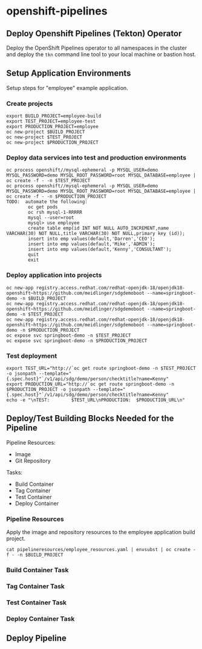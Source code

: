 # openshift-pipelines

## Deploy Openshift Pipelines (Tekton) Operator

Deploy the OpenShift Pipelines operator to all namespaces in the cluster and deploy the `tkn` command line tool to your local machine or bastion host.

## Setup Application Environments

Setup steps for "employee" example application.

### Create projects

```
export BUILD_PROJECT=employee-build
export TEST_PROJECT=employee-test
export PRODUCTION_PROJECT=employee
oc new-project $BUILD_PROJECT
oc new-project $TEST_PROJECT
oc new-project $PRODUCTION_PROJECT
```

### Deploy data services into test and production environments

```
oc process openshift//mysql-ephemeral -p MYSQL_USER=demo MYSQL_PASSWORD=demo MYSQL_ROOT_PASSWORD=root MYSQL_DATABASE=employee | oc create -f - -n $TEST_PROJECT
oc process openshift//mysql-ephemeral -p MYSQL_USER=demo MYSQL_PASSWORD=demo MYSQL_ROOT_PASSWORD=root MYSQL_DATABASE=employee | oc create -f - -n $PRODUCTION_PROJECT
TODO:  automate the following:
        oc get pods
        oc rsh mysql-1-RRRRR
        mysql --user=root
        mysql> use employee
        create table emp(id INT NOT NULL AUTO_INCREMENT,name VARCHAR(30) NOT NULL,title VARCHAR(30) NOT NULL,primary key (id));
        insert into emp values(default,'Darren','CEO');
        insert into emp values(default,'Mike','ADMIN');
        insert into emp values(default,'Kenny','CONSULTANT');
        quit
        exit
```

### Deploy application into projects

```
oc new-app registry.access.redhat.com/redhat-openjdk-18/openjdk18-openshift~https://github.com/meidlinger/sdgdemoboot --name=springboot-demo -n $BUILD_PROJECT
oc new-app registry.access.redhat.com/redhat-openjdk-18/openjdk18-openshift~https://github.com/meidlinger/sdgdemoboot --name=springboot-demo -n $TEST_PROJECT
oc new-app registry.access.redhat.com/redhat-openjdk-18/openjdk18-openshift~https://github.com/meidlinger/sdgdemoboot --name=springboot-demo -n $PRODUCTION_PROJECT
oc expose svc springboot-demo -n $TEST_PROJECT
oc expose svc springboot-demo -n $PRODUCTION_PROJECT
```

### Test deployment

```
export TEST_URL="http://`oc get route springboot-demo -n $TEST_PROJECT -o jsonpath --template="{.spec.host}"`/v1/api/sdg/demo/person/checktitle?name=Kenny"
export PRODUCTION_URL="http://`oc get route springboot-demo -n $PRODUCTION_PROJECT -o jsonpath --template="{.spec.host}"`/v1/api/sdg/demo/person/checktitle?name=Kenny"
echo -e "\nTEST:        $TEST_URL\nPRODUCTION:  $PRODUCTION_URL\n"
```

## Deploy/Test Building Blocks Needed for the Pipeline

Pipeline Resources:
* Image
* Git Repository

Tasks:
* Build Container
* Tag Container
* Test Container
* Deploy Container

### Pipeline Resources

Apply the image and repository resources to the employee application build project.

```
cat pipelineresources/employee_resources.yaml | envsubst | oc create -f - -n $BUILD_PROJECT
```

### Build Container Task

### Tag Container Task

### Test Container Task

### Deploy Container Task


## Deploy Pipeline


